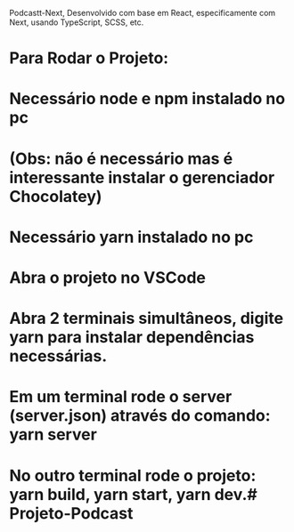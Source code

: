 Podcastt-Next, Desenvolvido com base em React, especificamente com Next, usando TypeScript, SCSS, etc.
#
# Para Rodar o Projeto:
#
# Necessário node e npm instalado no pc
# (Obs: não é necessário mas é interessante instalar o gerenciador Chocolatey)
# Necessário yarn instalado no pc
#
# Abra o projeto no VSCode
# Abra 2 terminais simultâneos, digite yarn para instalar dependências necessárias.
# Em um terminal rode o server (server.json) através do comando: yarn server
# No outro terminal rode o projeto: yarn build, yarn start, yarn dev.# Projeto-Podcast

